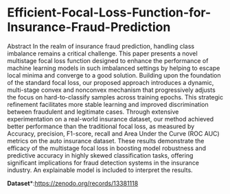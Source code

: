# Efficient-Focal-Loss-Function-for-Insurance-Fraud-Prediction

Abstract
 In the realm of insurance fraud prediction, handling class imbalance remains a critical challenge. This paper presents a novel multistage focal loss function designed to enhance the performance of machine learning models in such imbalanced settings by helping to escape local minima and converge to a good solution. Building upon the foundation of the standard focal loss, our proposed approach introduces a dynamic, multi-stage convex and nonconvex mechanism that progressively adjusts the focus on hard-to-classify samples across training epochs. This strategic refinement facilitates more stable learning and improved discrimination between fraudulent and legitimate cases. Through extensive experimentation on a real-world insurance dataset, our method achieved better performance than the traditional focal loss, as measured by Accuracy, precision, F1-score, recall and Area Under the Curve (ROC AUC) metrics on the auto insurance dataset. These results demonstrate the efficacy of the multistage focal loss in boosting model robustness and predictive accuracy in highly skewed classification tasks, offering significant implications for fraud detection systems in the insurance industry. An explainable model is included to interpret the results. 


**Dataset***:https://zenodo.org/records/13381118
